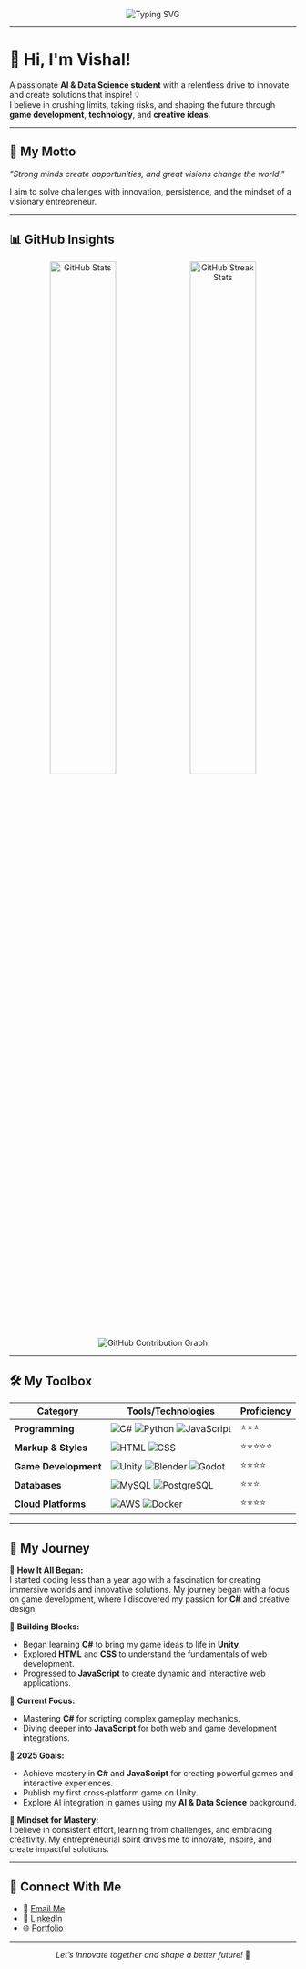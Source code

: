<p align="center">
  <img src="https://readme-typing-svg.herokuapp.com?font=Fira+Code&pause=1000&color=00C4FF&center=true&vCenter=true&width=435&lines=Welcome+to+My+GitHub!;Building+Dreams+with+Code!;Entrepreneur+|+Creator+|+Visionary!" alt="Typing SVG" />
</p>

---

# 👋 Hi, I'm Vishal!  

A passionate **AI & Data Science student** with a relentless drive to innovate and create solutions that inspire! 💡  
I believe in crushing limits, taking risks, and shaping the future through **game development**, **technology**, and **creative ideas**.  

---

## 🌟 My Motto  

*"Strong minds create opportunities, and great visions change the world."*  

I aim to solve challenges with innovation, persistence, and the mindset of a visionary entrepreneur.  

---

## 📊 GitHub Insights  

<p align="center">
  <img src="https://github-readme-stats.vercel.app/api?username=Vishal-46&show_icons=true&theme=radical" alt="GitHub Stats" width="48%">
  <img src="https://github-readme-streak-stats.herokuapp.com/?user=Vishal-46&theme=radical" alt="GitHub Streak Stats" width="48%">
</p>  

<p align="center">
  <img src="https://github-readme-activity-graph.vercel.app/graph?username=Vishal-46&theme=redical" alt="GitHub Contribution Graph" />
</p>

---
## 🛠️ My Toolbox  

| Category               | Tools/Technologies                                                                                  | Proficiency |  
|------------------------|----------------------------------------------------------------------------------------------------|-------------|  
| **Programming**        | ![C#](https://img.shields.io/badge/-C%23-blue?style=flat-square&logo=c-sharp&logoColor=white) ![Python](https://img.shields.io/badge/-Python-yellow?style=flat-square&logo=python) ![JavaScript](https://img.shields.io/badge/-JavaScript-yellow?style=flat-square&logo=javascript) | ⭐⭐⭐         |  
| **Markup & Styles**    | ![HTML](https://img.shields.io/badge/-HTML-orange?style=flat-square&logo=html5&logoColor=white) ![CSS](https://img.shields.io/badge/-CSS-blue?style=flat-square&logo=css3&logoColor=white) | ⭐⭐⭐⭐⭐        |  
| **Game Development**   | ![Unity](https://img.shields.io/badge/-Unity-black?style=flat-square&logo=unity&logoColor=white) ![Blender](https://img.shields.io/badge/-Blender-orange?style=flat-square&logo=blender) ![Godot](https://img.shields.io/badge/-Godot-blue?style=flat-square&logo=godot-engine&logoColor=white) | ⭐⭐⭐⭐         |  
| **Databases**          | ![MySQL](https://img.shields.io/badge/-MySQL-blue?style=flat-square&logo=mysql&logoColor=white) ![PostgreSQL](https://img.shields.io/badge/-PostgreSQL-blue?style=flat-square&logo=postgresql&logoColor=white) | ⭐⭐⭐        |  
| **Cloud Platforms**    | ![AWS](https://img.shields.io/badge/-AWS-orange?style=flat-square&logo=amazon-aws&logoColor=white) ![Docker](https://img.shields.io/badge/-Docker-blue?style=flat-square&logo=docker&logoColor=white) | ⭐⭐⭐⭐        |  

---

## 🚀 My Journey  

🔹 **How It All Began:**  
I started coding less than a year ago with a fascination for creating immersive worlds and innovative solutions. My journey began with a focus on game development, where I discovered my passion for **C#** and creative design.  

🔹 **Building Blocks:**  
- Began learning **C#** to bring my game ideas to life in **Unity**.  
- Explored **HTML** and **CSS** to understand the fundamentals of web development.  
- Progressed to **JavaScript** to create dynamic and interactive web applications.  

🔹 **Current Focus:**  
- Mastering **C#** for scripting complex gameplay mechanics.  
- Diving deeper into **JavaScript** for both web and game development integrations.  

🔹 **2025 Goals:**  
- Achieve mastery in **C#** and **JavaScript** for creating powerful games and interactive experiences.  
- Publish my first cross-platform game on Unity.  
- Explore AI integration in games using my **AI & Data Science** background.  

🔹 **Mindset for Mastery:**  
I believe in consistent effort, learning from challenges, and embracing creativity. My entrepreneurial spirit drives me to innovate, inspire, and create impactful solutions.  

---


## 🤝 Connect With Me  

- 📧 [Email Me](mailto:vishal.ai23@stellamaryscoe.edu.in)  
- 🔗 [LinkedIn](https://www.linkedin.com/in/vishaln24)
-  🌐 [Portfolio](https://vishal-46.github.io/Vishal-Portfolio/)    

---

<p align="center">
  <em>Let’s innovate together and shape a better future!</em> 🚀
</p>
